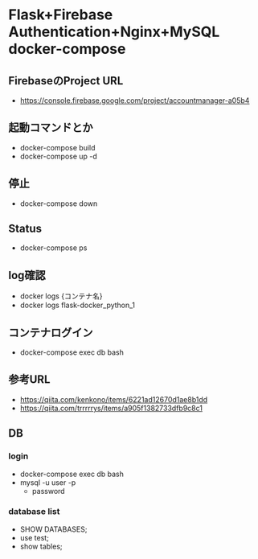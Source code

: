 # Flask+Firebase Authentication+Nginx+MySQL docker-compose

## FirebaseのProject URL
- https://console.firebase.google.com/project/accountmanager-a05b4

## 起動コマンドとか
- docker-compose build
- docker-compose up -d

## 停止
- docker-compose down

## Status
- docker-compose ps


## log確認
- docker logs {コンテナ名}
- docker logs flask-docker_python_1

## コンテナログイン
- docker-compose exec db bash


## 参考URL
- https://qiita.com/kenkono/items/6221ad12670d1ae8b1dd
- https://qiita.com/trrrrrys/items/a905f1382733dfb9c8c1



## DB
### login
- docker-compose exec db bash
- mysql -u user -p
  - password

### database list
- SHOW DATABASES;
- use test;
- show tables;



